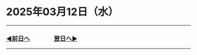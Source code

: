 # 2025年03月12日（水）

---

### [◀️前日へ](https://github.com/yuasys/chatty-journal/blob/main/2025/03/2025-03-11.md)&emsp;&emsp;&emsp;&emsp;[翌日へ▶️](https://github.com/yuasys/chatty-journal/blob/main/2025/03/2025-03-13.md)

---
